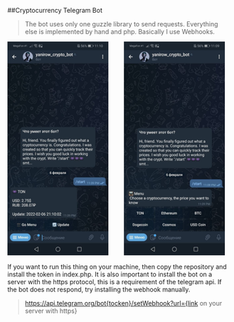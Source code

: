 ##Cryptocurrency Telegram Bot

>The bot uses only one guzzle library to send requests. Everything else is implemented by hand and php. Basically I use Webhooks.

<tr style="display: flex;">
  <td><img src="img/img1.jpg" width="45%" ></td>
  &nbsp; &nbsp; &nbsp; &nbsp;
  <td><img src="img/img2.jpg" width="45%" ></td>
<tr>
  
If you want to run this thing on your machine, then copy the repository and install the token in index.php. It is also important to install the bot on a server with the https protocol, this is a requirement of the telegram api. If the bot does not respond, try installing the webhook manually.

>https://api.telegram.org/bot{tocken}/setWebhook?url={link on your server with https}
